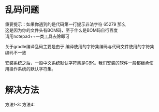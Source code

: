 # 乱码问题

重要提示：如果你遇到的是代码第一行提示非法字符 65279   那么   
这是因为你的文件头有BOM码，至于什么是BOM码自行百度   
请用notepad++一类工具去除即可  

关于gradle编译乱码主要是由于 编译使用的字符集编码与代码文件使用的字符集编码不一致   
 
安装系统之后，一般中文系统默认字符集是GBK。我们安装的软件一般都继承使用操作系统的默认字符集。  

# 解决方法

方法1-3: []()
方法4: []()